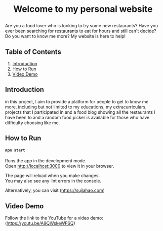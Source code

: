 # <p align="center">Welcome to my personal website</p>

Are you a food lover who is looking to try some new restaurants? Have you ever been searching for restaurants to eat for hours and still can't decide? Do you want to know me more? My website is here to help!

## Table of Contents
1. [Introduction](#introduction)
2. [How to Run](#how-to-run)  
3. [Video Demo](#video-demo)

## Introduction
in this project, I aim to provide a platform for people to get to know me more, including but not limited to my educations, my extracurriculars, projects that I participated in and a food blog showing all the restaurants I have been to and a random food picker is available for those who have difficulty choosing like me.

## How to Run
#### `npm start`
Runs the app in the development mode.\
Open [http://localhost:3000](http://localhost:3000) to view it in your browser.

The page will reload when you make changes.\
You may also see any lint errors in the console.

Alternatively, you can visit (https://sujiahao.com)

## Video Demo
Follow the link to the YouTube for a video demo: (https://youtu.be/A9QWskeWF6Q)
